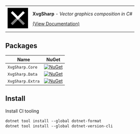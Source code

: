 <p>
  <table>
    <td>
      <img style="width: 64px;" src="./doc/xvg_logo.svg" />
    </td>
    <td>
      <p><b>XvgSharp</b><i> - Vector graphics composition in C#</i></p>
      <p><a href="./doc/XvgSharp.md">(View Documentation)</a></p>
    </td>
  </table>
</p>

## Packages

| Name | NuGet |
|-|-|
| `XvgSharp.Core`  | [![NuGet](https://img.shields.io/nuget/v/XvgSharp.Core.svg)](https://www.nuget.org/packages/XvgSharp.Core/) |
| `XvgSharp.Data`  | [![NuGet](https://img.shields.io/nuget/v/XvgSharp.Data.svg)](https://www.nuget.org/packages/XvgSharp.Data/) |
| `XvgSharp.Extra` | [![NuGet](https://img.shields.io/nuget/v/XvgSharp.Extra.svg)](https://www.nuget.org/packages/XvgSharp.Extra/) |

## Install

Install CI tooling
```
dotnet tool install --global dotnet-format
dotnet tool install --global dotnet-version-cli
```